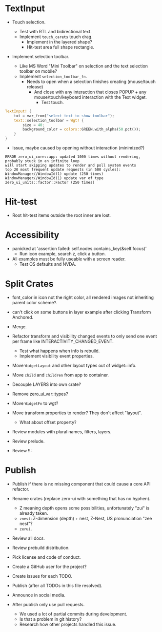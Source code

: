 # TextInput

* Touch selection.
    - Test with RTL and bidirectional text.
    - Implement `touch_carets` touch drag.
        - Implement in the layered shape?
        - Hit-test area full shape rectangle.

* Implement selection toolbar.
    - Like MS Word "Mini Toolbar" on selection and the text selection toolbar on mobile?
    - Implement `selection_toolbar_fn`.
        - Needs to open when a selection finishes creating (mouse/touch release)
            - And close with any interaction that closes POPUP + any mouse/touch/keyboard interaction with the Text widget.
                - Test touch.
```rust
TextInput! {
    txt = var_from("select text to show toolbar");
    text::selection_toolbar = Wgt! {
        size = 40;
        background_color = colors::GREEN.with_alpha(50.pct());
    }
}
```

* Issue, maybe caused by opening without interaction (minimized?)
```
ERROR zero_ui_core::app: updated 1000 times without rendering, probably stuck in an infinite loop
will start skipping updates to render and poll system events
top 20 most frequent update requests (in 500 cycles):
WindowManager//WindowId(1) update (250 times)
WindowManager//WindowId(1) update var of type zero_ui_units::factor::Factor (250 times)
```

# Hit-test

* Root hit-test items outside the root inner are lost.

# Accessibility

*  panicked at 'assertion failed: self.nodes.contains_key(&self.focus)'
    - Run icon example, search z, click a button.
* All examples must be fully useable with a screen reader.
    - Test OS defaults and NVDA.

# Split Crates

* font_color in icon not the right color, all rendered images not inheriting parent color scheme?.
* can't click on some buttons in layer example after clicking Transform Anchored.
* Merge.

* Refactor transform and visibility changed events to only send one event per frame like INTERACTIVITY_CHANGED_EVENT.
    - Test what happens when info is rebuild.
    - Implement visibility event properties.

* Move `WidgetLayout` and other layout types out of widget::info.
* Move `child` and `children` from app to container.
* Decouple LAYERS into own crate?
* Remove zero_ui_var::types?
* Move `WidgetFn` to wgt?
* Move transform properties to render? They don't affect "layout".
    - What about offset property?
* Review modules with plural names, filters, layers.
* Review prelude.
* Review !!:

# Publish

* Publish if there is no missing component that could cause a core API refactor.

* Rename crates (replace zero-ui with something that has no hyphen). 
    - Z meaning depth opens some possibilities, unfortunately "zui" is already taken.
    - `znest`: Z-dimension (depth) + nest, Z-Nest, US pronunciation "zee nest"? 
    - `zerui`.

* Review all docs.
* Review prebuild distribution.
* Pick license and code of conduct.
* Create a GitHub user for the project?
* Create issues for each TODO.

* Publish (after all TODOs in this file resolved).
* Announce in social media.

* After publish only use pull requests.
    - We used a lot of partial commits during development.
    - Is that a problem in git history?
    - Research how other projects handled this issue.